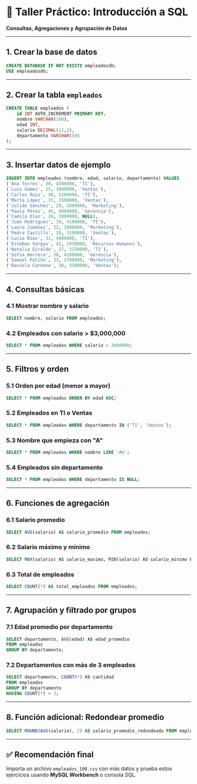 # 🧪 Taller Práctico: Introducción a SQL  
**Consultas, Agregaciones y Agrupación de Datos**

---

## 1. Crear la base de datos

```sql
CREATE DATABASE IF NOT EXISTS empleadosdb;
USE empleadosdb;
```

---

## 2. Crear la tabla `empleados`

```sql
CREATE TABLE empleados (
    id INT AUTO_INCREMENT PRIMARY KEY,
    nombre VARCHAR(100),
    edad INT,
    salario DECIMAL(12,2),
    departamento VARCHAR(50)
);
```

---

## 3. Insertar datos de ejemplo

```sql
INSERT INTO empleados (nombre, edad, salario, departamento) VALUES
('Ana Torres', 30, 4500000, 'TI'),
('Luis Gómez', 25, 3000000, 'Ventas'),
('Carlos Ruiz', 40, 5200000, 'TI'),
('Marta López', 35, 3500000, 'Ventas'),
('Julián Sánchez', 29, 2800000, 'Marketing'),
('Paula Pérez', 45, 6000000, 'Gerencia'),
('Camila Díaz', 26, 3000000, NULL),
('Juan Rodríguez', 38, 4100000, 'TI'),
('Laura Jiménez', 32, 3900000, 'Marketing'),
('Pedro Castillo', 28, 3100000, 'Ventas'),
('Lucía Ríos', 31, 4800000, 'TI'),
('Esteban Vargas', 42, 2950000, 'Recursos Humanos'),
('Natalia Giraldo', 27, 3150000, 'TI'),
('Sofía Herrera', 36, 4100000, 'Gerencia'),
('Samuel Patiño', 33, 2700000, 'Marketing'),
('Daniela Cardona', 30, 3300000, 'Ventas');
```

---

## 4. Consultas básicas

### 4.1 Mostrar nombre y salario

```sql
SELECT nombre, salario FROM empleados;
```

### 4.2 Empleados con salario > $3,000,000

```sql
SELECT * FROM empleados WHERE salario > 3000000;
```

---

## 5. Filtros y orden

### 5.1 Orden por edad (menor a mayor)

```sql
SELECT * FROM empleados ORDER BY edad ASC;
```

### 5.2 Empleados en TI o Ventas

```sql
SELECT * FROM empleados WHERE departamento IN ('TI', 'Ventas');
```

### 5.3 Nombre que empieza con "A"

```sql
SELECT * FROM empleados WHERE nombre LIKE 'A%';
```

### 5.4 Empleados sin departamento

```sql
SELECT * FROM empleados WHERE departamento IS NULL;
```

---

## 6. Funciones de agregación

### 6.1 Salario promedio

```sql
SELECT AVG(salario) AS salario_promedio FROM empleados;
```

### 6.2 Salario máximo y mínimo

```sql
SELECT MAX(salario) AS salario_maximo, MIN(salario) AS salario_minimo FROM empleados;
```

### 6.3 Total de empleados

```sql
SELECT COUNT(*) AS total_empleados FROM empleados;
```

---

## 7. Agrupación y filtrado por grupos

### 7.1 Edad promedio por departamento

```sql
SELECT departamento, AVG(edad) AS edad_promedio
FROM empleados
GROUP BY departamento;
```

### 7.2 Departamentos con más de 3 empleados

```sql
SELECT departamento, COUNT(*) AS cantidad
FROM empleados
GROUP BY departamento
HAVING COUNT(*) > 3;
```

---

## 8. Función adicional: Redondear promedio

```sql
SELECT ROUND(AVG(salario), 2) AS salario_promedio_redondeado FROM empleados;
```

---

## ✅ Recomendación final

Importa un archivo `empleados_100.csv` con más datos y prueba estos ejercicios usando **MySQL Workbench** o consola SQL.

